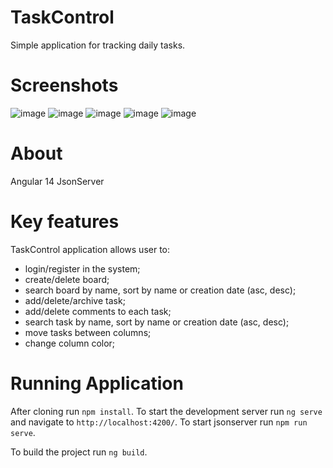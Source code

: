 # TaskControl

Simple application for tracking daily tasks.

# Screenshots

![image](https://github.com/sukhanova1/task-control-app/assets/102801240/8b21b813-9bb9-47a9-8840-4e416ff203dd)
![image](https://github.com/sukhanova1/task-control-app/assets/102801240/2278cf9c-1953-4c1d-818c-909ca1a01ddc)
![image](https://github.com/sukhanova1/task-control-app/assets/102801240/47ab994a-b792-42f4-859e-eadeee696d24)
![image](https://github.com/sukhanova1/task-control-app/assets/102801240/4898b79b-8460-4d39-af2a-fd922b2261b3)
![image](https://github.com/sukhanova1/task-control-app/assets/102801240/630b8218-177e-4eb2-8417-ee12c04d0a18)

# About

Angular 14
JsonServer


# Key features
TaskControl application allows user to: 
* login/register in the system;
* create/delete board;
* search board by name, sort by name or creation date (asc, desc);
* add/delete/archive task;
* add/delete comments to each task;
* search task by name, sort by name or creation date (asc, desc);
* move tasks between columns;
* change column color;

# Running Application 

After cloning run `npm install`. To start the development server run `ng serve` and navigate to `http://localhost:4200/`. 
To start jsonserver run `npm run serve`.

To build the project run `ng build`. 





